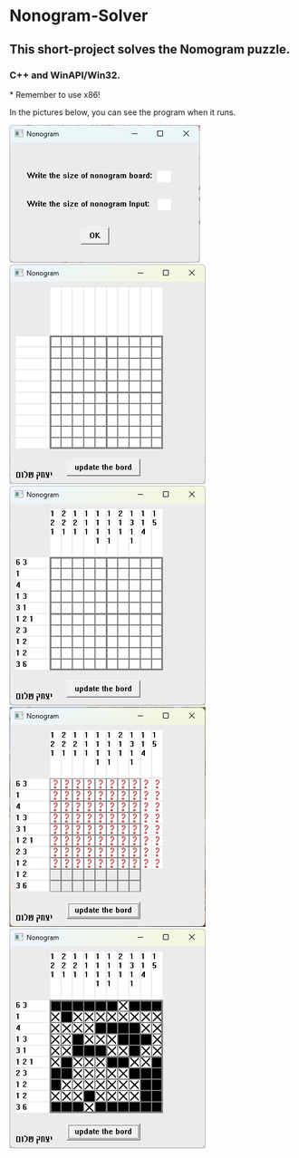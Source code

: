 <h1>Nonogram-Solver</h1>
<h2>This short-project solves the Nomogram puzzle.</h2>
<h3>C++ and WinAPI/Win32.</h3>

<p>* Remember to use x86!

  In the pictures below, you can see the program when it runs.
<p>
  
<img src="Images/nonogram 1.png"></img>
<img src="Images/nonogram 2.png"></img>
<img src="Images/nonogram 3.png"></img>
<img src="Images/nonogram 4.png"></img>
<img src="Images/nonogram 5.png"></img>
